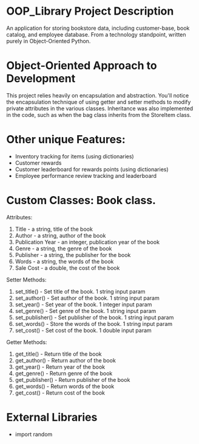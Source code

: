 # OOP_Library Project Description
An application for storing bookstore data, including customer-base, book catalog, and employee database. From a technology standpoint, written purely in Object-Oriented Python.

# Object-Oriented Approach to Development
This project relies heavily on encapsulation and abstraction. You'll notice the encapsulation technique of using getter and setter methods to modify private attributes in the various classes. 
Inheritance was also implemented in the code, such as when the bag class inherits from the StoreItem class.

# Other unique Features:
- Inventory tracking for items (using dictionaries)
- Customer rewards
- Customer leaderboard for rewards points (using dictionaries)
- Employee performance review tracking and leaderboard 

# Custom Classes: Book class.
Attributes:
1. Title - a string, title of the book
2. Author - a string, author of the book
3. Publication Year - an integer, publication year of the book 
4. Genre - a string, the genre of the book
5. Publisher - a string, the publisher for the book
6. Words - a string, the words of the book
7. Sale Cost - a double, the cost of the book

Setter Methods:
1. set_title() - Set title of the book. 1 string input param
2. set_author() - Set author of the book. 1 string input param
3. set_year() - Set year of the book. 1 integer input param
4. set_genre() - Set genre of the book. 1 string input param
5. set_publisher() - Set publisher of the book. 1 string input param
6. set_words() - Store the words of the book. 1 string input param
7. set_cost() - Set cost of the book. 1 double input param

Getter Methods:
1. get_title() - Return title of the book
2. get_author() - Return author of the book
3. get_year() - Return year of the book
4. get_genre() - Return genre of the book
5. get_publisher() - Return publisher of the book
6. get_words() - Return words of the book
7. get_cost() - Return cost of the book

# External Libraries
- import random
